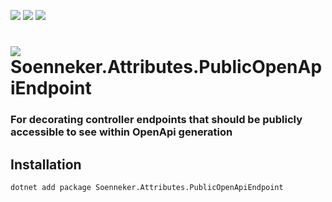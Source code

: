 ﻿[![](https://img.shields.io/nuget/v/soenneker.attributes.publicopenapiendpoint.svg?style=for-the-badge)](https://www.nuget.org/packages/soenneker.attributes.publicopenapiendpoint/)
[![](https://img.shields.io/github/actions/workflow/status/soenneker/soenneker.attributes.publicopenapiendpoint/publish-package.yml?style=for-the-badge)](https://github.com/soenneker/soenneker.attributes.publicopenapiendpoint/actions/workflows/publish-package.yml)
[![](https://img.shields.io/nuget/dt/soenneker.attributes.publicopenapiendpoint.svg?style=for-the-badge)](https://www.nuget.org/packages/soenneker.attributes.publicopenapiendpoint/)

# ![](https://user-images.githubusercontent.com/4441470/224455560-91ed3ee7-f510-4041-a8d2-3fc093025112.png) Soenneker.Attributes.PublicOpenApiEndpoint
### For decorating controller endpoints that should be publicly accessible to see within OpenApi generation

## Installation

```
dotnet add package Soenneker.Attributes.PublicOpenApiEndpoint
```

